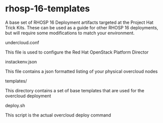 # rhosp-16-templates
A base set of RHOSP 16 Deployment artifacts targeted at the Project Hat Trick Kits. These can be used as a guide for other RHOSP 16 deployments, but will require some modifications to match your environment.

undercloud.conf

This file is used to configure the Red Hat OpenStack Platform Director

instackenv.json

This file contains a json formatted listing of your physical overcloud nodes

templates/

This directory contains a set of base templates that are used for the overcloud deployment


deploy.sh

This script is the actual overcloud deploy command
